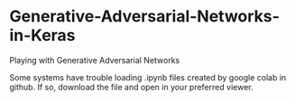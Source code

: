 # Generative-Adversarial-Networks-in-Keras
Playing with Generative Adversarial Networks

Some systems have trouble loading .ipynb files created by google colab in github. If so, download the file and open in your preferred viewer.



